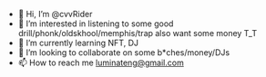 - 👋 Hi, I’m @cvvRider
- 👀 I’m interested in listening to some good drill/phonk/oldskhool/memphis/trap also want some money T_T
- 🌱 I’m currently learning NFT, DJ
- 💞️ I’m looking to collaborate on some b*ches/money/DJs
- 📫 How to reach me luminateng@gmail.com 

<!---
cvvRider/cvvRider is a ✨ special ✨ repository because its `README.md` (this file) appears on your GitHub profile.
You can click the Preview link to take a look at your changes.
--->

